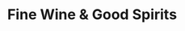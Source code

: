 ---
title: "Fine Wine & Good Spirits"
url: /bethlehem/fine-wine-and-good-spirits-east-4th-street/
shop: alcohol
---